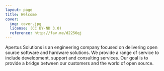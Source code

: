 ```yaml
---
layout: page
title: Welcome
cover:
  img: cover.jpg
  license: (CC BY-ND 3.0)
  reference: http://fav.me/d2256qj
---
```


Apertus Solutions is an engineering company focused on delivering open source software and hardware solutions. We provide a range of service to include development, support and consulting services. Our goal is to provide a bridge between our customers and the world of open source.
